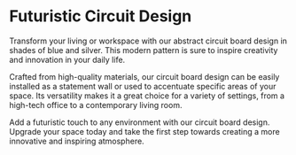 <!--font:Montserrat-->

# Futuristic Circuit Design

Transform your living or workspace with our abstract circuit board design in shades of blue and silver. This modern pattern is sure to inspire creativity and innovation in your daily life.

Crafted from high-quality materials, our circuit board design can be easily installed as a statement wall or used to accentuate specific areas of your space. Its versatility makes it a great choice for a variety of settings, from a high-tech office to a contemporary living room.

Add a futuristic touch to any environment with our circuit board design. Upgrade your space today and take the first step towards creating a more innovative and inspiring atmosphere.

<!--

Write me markdown content of website with wallpaper:

"An abstract circuit board pattern in shades of blue and silver"

The header of the page should not be copy of the text but rather a real content of the website which is using this wallpaper.


---


# Circuit Board Wallpaper

Welcome to our website featuring an eye-catching abstract circuit board pattern in shades of blue and silver. This unique wallpaper design is perfect for adding a futuristic touch to any room or workspace.

Our high-quality wallpaper is made from durable materials and is easy to install, making it a great choice for DIY home improvement projects. The intricate circuit board design will inspire creativity and innovation in your daily life.

Whether you're looking to add a modern touch to your office or create a statement wall in your living room, our circuit board wallpaper is the perfect choice. Shop now and transform your space with this stunning design.


---


Heading should not include word "wallpaper". The website should not be about the wallpaper itself, wallpaper is just a related background, rewrite whole content.


---


# Futuristic Circuit Board Design for Your Space

Looking to add a touch of modernity to your living or workspace? Our abstract circuit board design in shades of blue and silver is the perfect solution.

This unique and eye-catching design will inspire creativity and innovation in your daily life. Made from high-quality materials, our circuit board pattern can be easily installed as a statement wall or used to accentuate specific areas of your space.

Our design is versatile and can be used in a variety of settings, from a high-tech office to a contemporary living room. It's the perfect way to add a futuristic touch to any environment.

Transform your space today with our circuit board design and take the first step towards creating a more innovative and inspiring atmosphere.


---


Heading is too long, rewrite whole content.


---


# Add a Futuristic Touch to Your Space with Circuit Board Design

Looking for a unique and modern way to transform your living or workspace? Our abstract circuit board design in shades of blue and silver is the perfect solution.

This eye-catching pattern is sure to inspire creativity and innovation in your daily life. Made from high-quality materials, it can be easily installed as a statement wall or used to accentuate specific areas of your space.

Our circuit board design is versatile and can be used in a variety of settings, from a high-tech office to a contemporary living room. It's the perfect way to add a futuristic touch to any environment.

Upgrade your space today with our circuit board design and take the first step towards creating a more innovative and inspiring atmosphere.


---


Heading is too long, rewrite whole content.


---


# Circuit Board Design for a Futuristic Space

Transform your living or workspace with our abstract circuit board design in shades of blue and silver. This modern pattern is sure to inspire creativity and innovation in your daily life.

Crafted from high-quality materials, our circuit board design can be easily installed as a statement wall or used to accentuate specific areas of your space. Its versatility makes it a great choice for a variety of settings, from a high-tech office to a contemporary living room.

Add a futuristic touch to any environment with our circuit board design. Upgrade your space today and take the first step towards creating a more innovative and inspiring atmosphere.


---


Write me a Google font which is best fitting for the website.

Pick from the list:
- Great Vibes
- Raleway
- Montserrat
- Playfair Display
- Dancing Script
- Lato
- Inter
- Barlow Condensed
- Roboto
- Poppins
- IBM Plex Sans
- Orbitron
- Open Sans
- Lobster
- Exo 2
- Alegreya
- Futura


Write just the font name nothing else.


---


The best fitting Google font for the website would be "Montserrat".

-->
